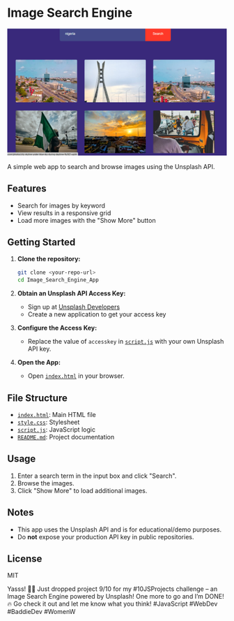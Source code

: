 # Image Search Engine

![Banner](banner.png)

A simple web app to search and browse images using the Unsplash API.

## Features

- Search for images by keyword
- View results in a responsive grid
- Load more images with the "Show More" button

## Getting Started

1. **Clone the repository:**
   ```sh
   git clone <your-repo-url>
   cd Image_Search_Engine_App
   ```

2. **Obtain an Unsplash API Access Key:**
   - Sign up at [Unsplash Developers](https://unsplash.com/developers)
   - Create a new application to get your access key

3. **Configure the Access Key:**
   - Replace the value of `accesskey` in [`script.js`](script.js) with your own Unsplash API key.

4. **Open the App:**
   - Open [`index.html`](index.html) in your browser.

## File Structure

- [`index.html`](index.html): Main HTML file
- [`style.css`](style.css): Stylesheet
- [`script.js`](script.js): JavaScript logic
- [`README.md`](README.md): Project documentation

## Usage

1. Enter a search term in the input box and click "Search".
2. Browse the images.
3. Click "Show More" to load additional images.

## Notes

- This app uses the Unsplash API and is for educational/demo purposes.
- Do **not** expose your production API key in public repositories.

## License

MIT


Yasss! 💅✨ Just dropped project 9/10 for my #10JSProjects challenge – an Image Search Engine powered by Unsplash!
One more to go and I’m DONE! 🔥
Go check it out and let me know what you think!
#JavaScript #WebDev #BaddieDev #WomenW